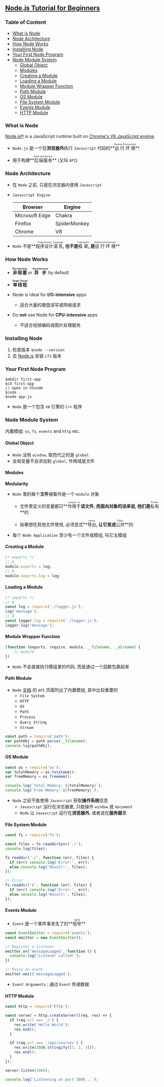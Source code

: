 ## [Node.js Tutorial for Beginners](https://www.youtube.com/watch?v=TlB_eWDSMt4)

### Table of Content

- [What is Node](#what-is-node)
- [Node Architecture](#node-architecture)
- [How Node Works](#how-node-works)
- [Installing Node](#installing-node)
- [Your First Node Program](#your-first-node-program)
- [Node Module System](#node-module-system)
  - [Global Object](#global-object)
  - [Modules](#modules)
  - [Creating a Module](#creating-a-module)
  - [Loading a Module](#loading-a-module)
  - [Module Wrapper Function](#module-wrapper-function)
  - [Path Module](#path-module)
  - [OS Module](#os-module)
  - [File System Module](#file-system-module)
  - [Events Module](#events-module)
  - [HTTP Module](#http-module)

### What is Node

[Node.js®](https://nodejs.org/en/) is a JavaScript runtime built on [Chrome's V8 JavaScript engine](https://v8.dev/).

- `Node.js` 是一个在**浏览器外**执行 `Javascript` 代码的**<ruby><rb>运行环境</rb><rt>Runtime Environment</rt></ruby>**

- 用于构建**<ruby><rb>后端服务</rb><rt>Back-end Service</rt></ruby>** (又叫 `API`)

### Node Architecture

- 在 `Node` 之前, 只是在浏览器内使用 `Javascript` 

- `Javascript Engine` 

  | Browser        | Engine       |
  | -------------- | ------------ |
  | Microsoft Edge | Chakra       |
  | Firefox        | SpiderMonkey |
  | Chrome         | V8           |

- `Node` 不是**<ruby><rb>程序设计</rb><rt>Programming</rt><rb>语言</rb><rt>Language</rt></ruby>**, 也不是**<ruby><rb>框架</rb><rt>Framework</rt></ruby>**, 是**<ruby><rb>运行环境</rb><rt>Runtime Environment</rt></ruby>**

### How Node Works

- **<ruby><rb>非阻塞</rb><rt>Non-blocking</rt></ruby>** or **<ruby><rb>异步</rb><rt>Asynchronous</rt></ruby>** by default
- **<ruby><rb>单线程</rb><rt>Single Thread</rt></ruby>**

- Node is ideal for **I/O-intensive** apps
  - 适合大量的硬盘读写或网络请求

- Do **not** use Node for **CPU-intensive** apps
  - 不适合视频编码或图片处理服务

### Installing Node

1. 检查版本 `$node --version`
2. 去 [Node.js](https://nodejs.org/en/) 安装 `LTS` 版本

### Your First Node Program

```
$mkdir first-app
$cd first-app
// open in VScode
$code .
$node app.js
```

- `Node` 是一个包含 `V8` 引擎的 `C++` 程序

### Node Module System

内置模组: `os`, `fs`, `events` and `http` etc.

#### Global Object

- `Node` 没有 `window`, 取而代之的是 `global`
- 全局变量不会添加到 `global`, 作用域是文件

#### Modules

**Modularity**

- `Node` 里的每个**文件**被看作是一个 `module` 对象
  - 文件里定义的变量都只**<ruby><rb>作用于</rb><rt>scoped to</rt></ruby>**该文件, 用面向对象的话来说, 他们是**<ruby><rb>私有</rb><rt>Private</rt></ruby>**的
  
  - 如果想在其他文件使用, 必须显式**<ruby><rb>导出</rb><rt>export</rt></ruby>**, 让它变成**<ruby><rb>公共</rb><rt>Public</rt></ruby>**的

- 每个 `Node Application` 至少有一个文件或模组, 叫它主模组

#### Creating a Module

```js
/* exports */
// A
module.exports = log;
// B
module.exports.log = log;
```

#### Loading a Module

```js
/* imports */
// A
const log = require('./logger.js');
log('message');
// B
const logger.log = require('./logger.js');
logger.log('message');
```

#### Module Wrapper Function

```js
(function (exports, require, module, __filename, __dirname) {
	// module
})
```

- `Node` 不会直接执行模组里的代码, 而是通过一个函数包裹起来

#### Path Module

- `Node` [文档](https://nodejs.org/en/docs/) 的 `API` 页面列出了内置模组, 其中比较重要的
  - `File System`
  - `HTTP` 
  - `OS` 
  - `Path` 
  - `Process` 
  - `Query String`
  - `Stream`

```js
const path = require('path');
var pathObj = path.parse(__filename);
console.log(pathObj);
```

#### OS Module

```js
const os = require('os');
var totalMemory = os.totalmem();
var freeMemory = os.freemem();

console.log(`Total Memory: ${totalMemory}`);
console.log(`Free Memory: ${freeMemory}`);
```

- `Node` 之前不能使用 `Javascript` 获取**操作系统**信息
  - `Javascript` 运行在浏览器里, 只能操作 `window` 或 `document`
  - `Node` 让 `Javascript` 运行在**浏览器外**, 或者说在**服务器**里

#### File System Module

```js
const fs = require('fs');

const files = fs.readdirSync('./');
console.log(files);

fs.readdir('./', function (err, files) {
  if (err) console.log('Error:', err);
  else console.log('Result:', files);
});

// Error
fs.readdir('$', function (err, files) {
  if (err) console.log('Error:', err);
  else console.log('Result:', files);
});
```

#### Events Module

- `Event` 是一个某件事发生了的**<ruby><rb>信号</rb><rt>signal</rt></ruby>**

```js
const EventEmitter = require('events');
const emitter = new EventEmitter();

// Register a listener
emitter.on('messageLogged', function () {
  console.log('Listener called!');
})

// Raise an event
emitter.emit('messageLogged');
```

- `Event Arguments` : 通过 `Event` 传递数据

#### HTTP Module

```js
const http = require('http');

const server = http.createServer((req, res) => {
  if (req.url === '/') {
    res.write('Hello World');
    res.end();
  }

  if (req.url === '/api/courses') {
    res.write(JSON.stringify([1, 2, 3]));
    res.end();
  }
});

server.listen(3000);

console.log('Listenning on port 3000...');
```





